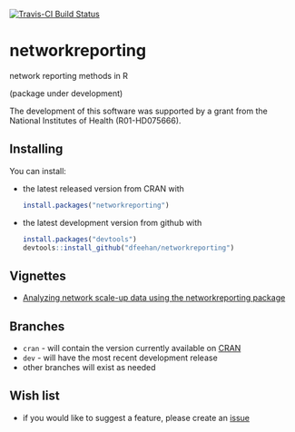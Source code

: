 [![Travis-CI Build
Status](https://travis-ci.org/dfeehan/networkreporting.svg?branch=master)](https://travis-ci.org/dfeehan/networkreporting)


networkreporting
================

network reporting methods in R

(package under development)

The development of this software was supported by a grant from the National Institutes of Health (R01-HD075666).

Installing
-----------

You can install:

* the latest released version from CRAN with

    ```R
    install.packages("networkreporting")
    ````

* the latest development version from github with

    ```R
    install.packages("devtools")
    devtools::install_github("dfeehan/networkreporting")
    ```

Vignettes
---------
* [Analyzing network scale-up data using the networkreporting package]( https://cran.rstudio.com/web/packages/networkreporting/vignettes/network_scaleup.html)

Branches
--------
* `cran` - will contain the version currently available on
  [CRAN](http://cran.r-project.org)
* `dev` - will have the most recent development release
* other branches will exist as needed


Wish list
---------
* if you would like to suggest a feature, please create an
  [issue](https://github.com/dfeehan/networkreporting/issues)
